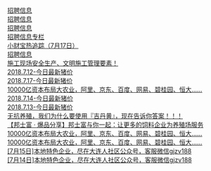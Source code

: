   
[招聘信息](http://www.dianyue.me/archives/829/f1bawipx4h5z9j6z/)  
[招聘信息](http://www.dianyue.me/archives/792/utynol63a09bzsh9/)  
[招聘信息](http://www.dianyue.me/archives/800/geoa544v89s40zud/)  
[招聘信息专栏](http://www.dianyue.me/archives/864/ivpmezjllkemwwv2/)  
[小财宝热追踪（7月17日）](http://www.dianyue.me/archives/604/ds8j4lg9fgyk3jem/)  
[招聘信息](http://www.dianyue.me/archives/804/6bwgzthwtx45nu98/)  
[施工现场安全生产、文明施工管理要素！](http://www.dianyue.me/archives/803/50n16dao3ke43d0f/)  
[2018.7.12-今日最新猪价](http://www.dianyue.me/archives/947/y0qrcrz8xnb6i8aa/)  
[2018.7.17-今日最新猪价](http://www.dianyue.me/archives/983/ekbqh5yl5j72w2p5/)  
[10000亿资本布局大农业，阿里、京东、百度、网易、碧桂园、恒大……](http://www.dianyue.me/archives/790/5a2z4278fnuqet8k/)  
[2018.7.14-今日最新猪价](http://www.dianyue.me/archives/961/b98dasktpvntuz3f/)  
[2018.7.13-今日最新猪价](http://www.dianyue.me/archives/955/1qzzcwtdaz1n8vd2/)  
[无抗养殖，我们为什么要使用『吉丹黄』，现在告诉你答案！！！](http://www.dianyue.me/archives/719/1ucuxx5k9mwfhbi6/)  
[【邦士富 · 爆品分享】邦士富与你一起：让更多的饲料企业为养殖场服务](http://www.dianyue.me/archives/518/692z8bx89yz6r9pc/)  
[10000亿资本布局大农业，阿里、京东、百度、网易、碧桂园、恒大……](http://www.dianyue.me/archives/091/h07q3aenev0jzy4e/)  
[10000亿资本布局大农业，阿里、京东、百度、网易、碧桂园、恒大……](http://www.dianyue.me/archives/297/h9yhhy4hebwyaq0c/)  
[[7月15日]本地特色企业，尽在大连人社区公众号，客服微信gjzv188](http://www.dianyue.me/archives/616/xmn0i2sswie978oj/)  
[[7月14日]本地特色企业，尽在大连人社区公众号，客服微信gjzv188](http://www.dianyue.me/archives/615/qkuhw6kcuflkyz3q/)